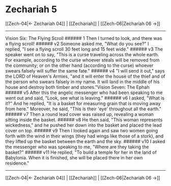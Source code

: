# Zechariah 5

[[Zech-04|← Zechariah 04]] | [[Zechariah]] | [[Zech-06|Zechariah 06 →]]
***

Vision Six: The Flying Scroll ###### 1 Then I turned to look, and there was a flying scroll! ###### v2 Someone asked me, "What do you see?" I replied, "I see a flying scroll 30 feet long and 15 feet wide." ###### v3 The speaker went on to say, "This is a curse traveling across the whole earth. For example, according to the curse whoever steals will be removed from the community; or on the other hand (according to the curse) whoever swears falsely will suffer the same fate." ###### v4 "I will send it out," says the LORD of Heaven's Armies, "and it will enter the house of the thief and of the person who swears falsely in my name. It will land in the middle of his house and destroy both timber and stones."Vision Seven: The Ephah ###### v5 After this the angelic messenger who had been speaking to me went out and said, "Look, see what is leaving." ###### v6 I asked, "What is it?" And he replied, "It is a basket for measuring grain that is moving away from here." Moreover, he said, "This is their 'eye' throughout all the earth." ###### v7 Then a round lead cover was raised up, revealing a woman sitting inside the basket. ###### v8 He then said, "This woman represents wickedness," and he pushed her down into the basket and placed the lead cover on top. ###### v9 Then I looked again and saw two women going forth with the wind in their wings (they had wings like those of a stork), and they lifted up the basket between the earth and the sky. ###### v10 I asked the messenger who was speaking to me, "Where are they taking the basket?" ###### v11 He replied, "To build a temple for her in the land of Babylonia. When it is finished, she will be placed there in her own residence."

***
[[Zech-04|← Zechariah 04]] | [[Zechariah]] | [[Zech-06|Zechariah 06 →]]
